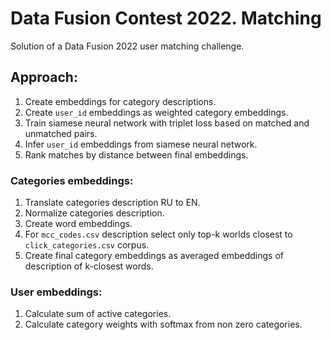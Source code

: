 # Data Fusion Contest 2022. Matching
 
Solution of a  Data Fusion 2022 user matching challenge. <br>
 
## Approach:
1. Create embeddings for category descriptions.
2. Create `user_id` embeddings as weighted category embeddings.
3. Train siamese neural network with triplet loss based on matched and unmatched pairs.
4. Infer `user_id` embeddings from siamese neural network.
5. Rank matches by distance between final embeddings.
 
### Categories embeddings:
1. Translate categories description RU to EN.
2. Normalize categories description.
3. Create word embeddings.
4. For `mcc_codes.csv` description select only top-k worlds closest to `click_categories.csv` corpus.
5. Create final category embeddings as averaged embeddings of description of k-closest words.
### User embeddings:
1. Calculate sum of active categories.
2. Calculate category weights with softmax from non zero categories.
